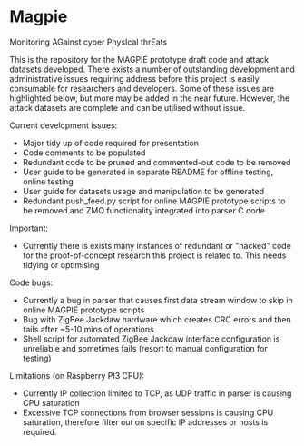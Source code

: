 # Magpie
Monitoring AGainst cyber PhysIcal thrEats

This is the repository for the MAGPIE prototype draft code and attack datasets developed. There exists a number of outstanding development and administrative issues requiring address before this project is easily consumable for researchers and developers. Some of these issues are highlighted below, but more may be added in the near future. However, the attack datasets are complete and can be utilised without issue. 

Current development issues:

- Major tidy up of code required for presentation
- Code comments to be populated
- Redundant code to be pruned and commented-out code to be removed
- User guide to be generated in separate README for offline testing, online testing
- User guide for datasets usage and manipulation to be generated
- Redundant push_feed.py script for online MAGPIE prototype scripts to be removed and ZMQ functionality integrated into parser C code

Important:

- Currently there is exists many instances of redundant or "hacked" code for the proof-of-concept research this project is related to. This needs tidying or optimising

Code bugs:

- Currently a bug in parser that causes first data stream window to skip in online MAGPIE prototype scripts
- Bug with ZigBee Jackdaw hardware which creates CRC errors and then fails after ~5-10 mins of operations
- Shell script for automated ZigBee Jackdaw interface configuration is unreliable and sometimes fails (resort to manual configuration for testing)


Limitations (on Raspberry PI3 CPU):

- Currently IP collection limited to TCP, as UDP traffic in parser is causing CPU saturation
- Excessive TCP connections from browser sessions is causing CPU saturation, therefore filter out on specific IP addresses or hosts is required. 